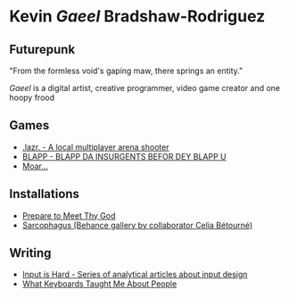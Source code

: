 # Kevin *Gaeel* Bradshaw-Rodriguez   
## Futurepunk   
"From the formless void's gaping maw, there springs an entity."   

*Gaeel* is a digital artist, creative programmer, video game creator and one hoopy frood   

## Games   
* [.lazr. - A local multiplayer arena shooter](https://gaeel.itch.io/lazr)
* [BLAPP - BLAPP DA INSURGENTS BEFOR DEY BLAPP U](https://gaeel.itch.io/blapp)
* [Moar...](https://gaeel.itch.io/)

## Installations
* [Prepare to Meet Thy God](http://shakethatbutton.com/prepare-to-meet-thy-god/)
* [Sarcophagus (Behance gallery by collaborator Celia Bétourné)](https://www.behance.net/gallery/35991941/Sarcophagus-Game-installation)

## Writing
* [Input is Hard - Series of analytical articles about input design](https://medium.com/@_Gaeel_/input-is-hard-intro-8578ebb5aa23)
* [What Keyboards Taught Me About People](https://medium.com/@_Gaeel_/what-keyboards-taught-me-about-people-d3f1badd161b)
